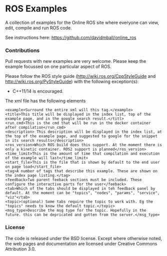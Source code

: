 ROS Examples
============

A collection of examples for the Online ROS site where everyone can view, edit, compile and run ROS code.

See instructions here: https://github.com/davidmball/online_ros

### Contributions

Pull requests with new examples are very welcome. Please keep the example focussed on one particular aspect of ROS.

Please follow the ROS style guide (http://wiki.ros.org/CppStyleGuide and http://wiki.ros.org/PyStyleGuide)
with the following exception(s):
* C++11/14 is encouraged. 

The xml file has the following elements
```
<example>Surround the entire xml will this tag.</example>
<title>This title will be displayed in the index list, top of the example page, and in the google search result.</titl>
<run_cmd>This is the cmd that will be run in the docker container after compilation</run_cmd>
<description> This description will be displayed in the index list, at the top of the example page, and suggested to google for the snippet in its search results</description>
<ros_version>Which ROS build does this support. At the moment there is only a kinetic container. ROS2 support is planned</ros_version>
<time_limit>This is the amount of time that compilation and execution of the example will last</time_limit>
<start_file>This is the file that is shown by default to the end user on page load</start_file>
<tag>A number of tags that describe this example. These are shown on the index page listing.</tag>
<feedback>Two parent feeback sections must be included. These configure the interactive parts for the user</feeback>
<tab>Which of the tabs should be displayed in teh feedback panel by default. At the moment can be "topics", "nodes", "params", "service", "viz"</tab>
<topic>(optional) Some tabs require the topic to work with. Eg the "topics" needs to know the default topic.</topic>
<msg_type>Describe the msg type for the topic. Hopefully in the future. this can be depricated and gotten from the server.</msg_type>
```

### License

The code is released under the BSD license.
Except where otherwise noted, the web pages and documentation are licensed under Creative Commons Attribution 3.0. 





